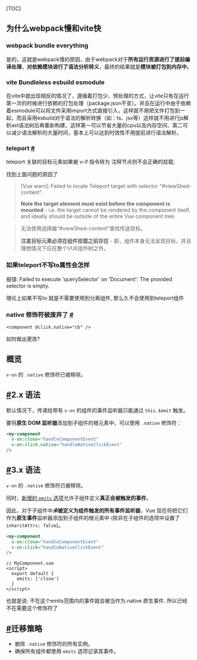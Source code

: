 [TOC]

## 为什么webpack慢和vite快

### webpack bundle everything

是的，这就是webpack慢的原因，由于webpack对于**所有运行资源进行了提前编译处理**，**对依赖模块进行了语法分析转义**，最终的结果就是**模块被打包到内存中**。

### vite Bundleless esbuild esmodule

在vite中就出现相反的情况了，遵循着打包少、预处理的方式，让vite只有在运行第一次的时候进行依赖的打包处理（package.json不变）。并且在运行中由于依赖着esmodule可以将文件采用import方式直接引入，这样就不用把文件打包到一起，而且采用esbuild对于语法的解析转换（如：ts、jsx等）这样就不用进行js解析ast语法树后再重新构建，这样第一可以节省大量的cpu以及内存空间、第二可以减少语法解析的大量时间，基本上可以达到时效性不用提前进行语法解析。



### teleport [#](https://v3.cn.vuejs.org/guide/teleport.html#teleport)

teleport 关联的目标元素如果被 v-if 指令转为 注释节点则不会正确的挂载;

找到上面问题的原因了

> [Vue warn]: Failed to locate Teleport target with selector "#viewShed-content". 
>
> **Note the target element must exist before the component is mounted** - i.e. the target cannot be rendered by the component itself, and ideally should be outside of the entire Vue component tree.

> 无法使用选择器“#viewShed-content”查找传送目标。
>
> **注意目标元素必须在组件挂载之前存在** - 即，组件本身无法呈现目标，并且理想情况下应在整个VUE组件树之外。

### 如果teleport不写to属性会怎样

报错: Failed to execute 'querySelector' on 'Document': The provided selector is empty.

理论上如果不写to 就是不需要使用到分离组件, 那么久不会使用到teleport组件



### native 修饰符被废弃了 [#](https://v3.cn.vuejs.org/guide/migration/v-on-native-modifier-removed.html#%E7%A7%BB%E9%99%A4-v-on-native-%E4%BF%AE%E9%A5%B0%E7%AC%A6)

`<component @click.native="cb" />`

如何做出更改?

## 概览

`v-on` 的 `.native` 修饰符已被移除。

## [#](https://v3.cn.vuejs.org/guide/migration/v-on-native-modifier-removed.html#_2-x-语法)2.x 语法

默认情况下，传递给带有 `v-on` 的组件的事件监听器只能通过 `this.$emit` 触发。

要将**原生 DOM 监听器**添加到子组件的根元素中，可以使用 `.native` 修饰符：

```html
<my-component
  v-on:close="handleComponentEvent"
  v-on:click.native="handleNativeClickEvent"
/>
```

## [#](https://v3.cn.vuejs.org/guide/migration/v-on-native-modifier-removed.html#_3-x-语法)3.x 语法

`v-on` 的 `.native` 修饰符已被移除。

同时，[新增的 `emits` 选项](https://v3.cn.vuejs.org/guide/migration/emits-option.html)允许子组件定义**真正会被触发的事件**。

因此，对于子组件中***未*被定义为组件触发的所有事件监听器**，Vue 现在将把它们作为**原生事件**监听器添加到子组件的根元素中 (除非在子组件的选项中设置了 `inheritAttrs: false`)。

```html
<my-component
  v-on:close="handleComponentEvent"
  v-on:click="handleNativeClickEvent"
/>
```

```vue
// MyComponent.vue
<script>
  export default {
    emits: ['close']
  }
</script>
```

也就是说: 不在这个emits范围内的事件就会被当作为.native 原生事件. 所以已经不在需要这个修饰符了

## [#](https://v3.cn.vuejs.org/guide/migration/v-on-native-modifier-removed.html#迁移策略)迁移策略

- 删除 `.native` 修饰符的所有实例。
- 确保所有组件都使用 `emits` 选项记录其事件。